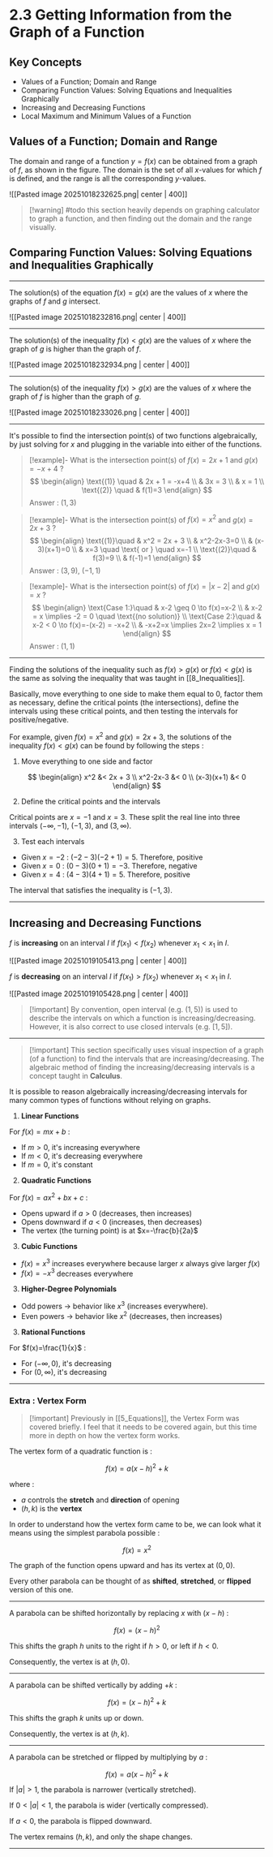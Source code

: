 # 2.3 Getting Information from the Graph of a Function

## Key Concepts

- Values of a Function; Domain and Range
- Comparing Function Values: Solving Equations and Inequalities Graphically
- Increasing and Decreasing Functions
- Local Maximum and Minimum Values of a Function


## Values of a Function; Domain and Range

The domain and range of a function $y=f(x)$ can be obtained from a graph of $f$, as shown in the figure. The domain is the set of all $x$-values for which $f$ is defined, and the range is all the corresponding $y$-values.

![[Pasted image 20251018232625.png| center | 400]]


> [!warning] #todo this section heavily depends on graphing calculator to graph a function, and then finding out the domain and the range visually.


## Comparing Function Values: Solving Equations and Inequalities Graphically

---
The solution(s) of the equation $f(x)=g(x)$ are the values of $x$ where the graphs of $f$ and $g$ intersect.

![[Pasted image 20251018232816.png| center | 400]]

---
The solution(s) of the inequality $f(x)<g(x)$ are the values of $x$ where the graph of $g$ is higher than the graph of $f$.

![[Pasted image 20251018232934.png | center | 400]]

---
The solution(s) of the inequality $f(x)>g(x)$ are the values of $x$ where the graph of $f$ is higher than the graph of $g$.

![[Pasted image 20251018233026.png | center | 400]]

---
It's possible to find the intersection point(s) of two functions algebraically, by just solving for $x$ and plugging in the variable into either of the functions.

> [!example]- What is the intersection point(s) of $f(x) = 2x+1$ and $g(x)=-x+4$ ?
> $$
> \begin{align}
>   \text{(1)} \quad & 2x + 1 = -x+4 \\
>   & 3x = 3 \\
>   & x = 1 \\
>   \text{(2)} \quad & f(1)=3
> \end{align}
> $$
> Answer : $(1,3)$

> [!example]- What is the intersection point(s) of $f(x)=x^2$ and $g(x)=2x+3$ ?
> $$
> \begin{align}
>   \text{(1)}\quad & x^2 = 2x + 3 \\
>   & x^2-2x-3=0 \\
>   & (x-3)(x+1)=0 \\
>   & x=3 \quad \text{ or } \quad x=-1 \\
>   \text{(2)}\quad & f(3)=9 \\
>   & f(-1)=1
> \end{align}
> $$
> Answer : $(3,9)$, $(-1,1)$

> [!example]- What is the intersection point(s) of $f(x)=|x-2|$ and $g(x)=x$ ?
> $$
> \begin{align}
>   \text{Case 1:}\quad & x-2 \geq 0 \to f(x)=x-2 \\
>   & x-2 = x \implies -2 = 0 \quad \text{(no solution)} \\
>   \text{Case 2:}\quad & x-2 < 0 \to f(x)=-(x-2) = -x+2 \\
>   & -x+2=x \implies 2x=2 \implies x = 1
> \end{align}
> $$
> Answer : $(1,1)$

---
Finding the solutions of the inequality such as $f(x)>g(x)$ or $f(x)<g(x)$ is the same as solving the inequality that was taught in [[8_Inequalities]].

Basically, move everything to one side to make them equal to $0$, factor them as necessary, define the critical points (the intersections), define the intervals using these critical points, and then testing the intervals for positive/negative.

For example, given $f(x)=x^2$ and $g(x)=2x+3$, the solutions of the inequality $f(x)<g(x)$ can be found by following the steps :

1. Move everything to one side and factor

$$
\begin{align}
  x^2 &< 2x + 3 \\
  x^2-2x-3 &< 0 \\
  (x-3)(x+1) &< 0
\end{align}
$$

2. Define the critical points and the intervals

Critical points are $x=-1$ and $x=3$. These split the real line into three intervals $(-\infty, -1)$, $(-1,3)$, and $(3, \infty)$.


3. Test each intervals

- Given $x=-2$ : $(-2-3)(-2+1)=5$. Therefore, positive
- Given $x=0$ : $(0-3)(0+1)=-3$. Therefore, negative
- Given $x=4$ : $(4-3)(4+1)=5$. Therefore, positive

The interval that satisfies the inequality is $(-1,3)$.

---

## Increasing and Decreasing Functions

$f$ is **increasing** on an interval $I$ if $f(x_{1})<f(x_{2})$ whenever $x_{1}<x_{1}$ in $I$.

![[Pasted image 20251019105413.png | center | 400]]

$f$ is **decreasing** on an interval $I$ if $f(x_{1})>f(x_{2})$ whenever $x_{1}<x_{1}$ in $I$.

![[Pasted image 20251019105428.png | center | 400]]


> [!important] By convention, open interval (e.g. $(1,5)$) is used to describe the intervals on which a function is increasing/decreasing. However, it is also correct to use closed intervals (e.g. $[1,5]$).

---
> [!important] This section specifically uses visual inspection of a graph (of a function) to find the intervals that are increasing/decreasing.
> The algebraic method of finding the increasing/decreasing intervals is a concept taught in **Calculus**.

It is possible to reason algebraically increasing/decreasing intervals for many common types of functions without relying on graphs.

1. **Linear Functions**

For $f(x)=mx+b$ :
- If $m>0$, it's increasing everywhere
- If $m<0$, it's decreasing everywhere
- If $m=0$, it's constant

2. **Quadratic Functions**

For $f(x)=ax^2+bx+c$ :
- Opens upward if $a>0$ (decreases, then increases)
- Opens downward if $a<0$ (increases, then decreases)
- The vertex (the turning point) is at $x=-\frac{b}{2a}$

3. **Cubic Functions**

- $f(x)=x^3$ increases everywhere because larger $x$ always give larger $f(x)$
- $f(x)=-x^3$ decreases everywhere

3. **Higher-Degree Polynomials**

- Odd powers -> behavior like $x^3$ (increases everywhere).
- Even powers -> behavior like $x^2$ (decreases, then increases)

3. **Rational Functions**

For $f(x)=\frac{1}{x}$ :
- For $(-\infty,0)$, it's decreasing
- For $(0,\infty)$, it's decreasing

---

### Extra : Vertex Form

> [!important] Previously in [[5_Equations]], the Vertex Form was covered briefly. I feel that it needs to be covered again, but this time more in depth on how the vertex form works.

The vertex form of a quadratic function is :

$$
f(x)=a(x-h)^2+k
$$

where :
- $a$ controls the **stretch** and **direction** of opening
- $(h,k)$ is the **vertex**

In order to understand how the vertex form came to be, we can look what it means using the simplest parabola possible :

$$
f(x)=x^2
$$

The graph of the function opens upward and has its vertex at $(0,0)$.

Every other parabola can be thought of as **shifted**, **stretched**, or **flipped** version of this one.

---
A parabola can be shifted horizontally by replacing $x$ with $(x-h)$ :

$$
f(x) = (x-h)^2
$$

This shifts the graph $h$ units to the right if $h>0$, or left if $h<0$.

Consequently, the vertex is at $(h,0)$.

---
A parabola can be shifted vertically by adding $+k$ :

$$
f(x)=(x-h)^2+k
$$

This shifts the graph $k$ units up or down.

Consequently, the vertex is at $(h,k)$.

---
A parabola can be stretched or flipped by multiplying by $a$ :

$$
f(x) = a(x-h)^2+k
$$

If $|a|>1$, the parabola is narrower (vertically stretched).

If $0<|a|<1$, the parabola is wider (vertically compressed).

If $a<0$, the parabola is flipped downward.

The vertex remains $(h,k)$, and only the shape changes.

---

